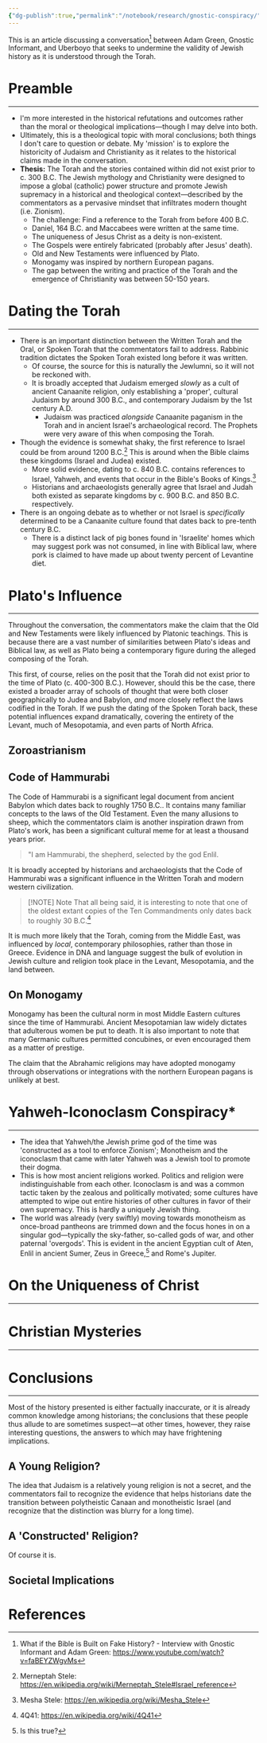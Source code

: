 ```yaml
---
{"dg-publish":true,"permalink":"/notebook/research/gnostic-conspiracy/"}
---
```


This is an article discussing a conversation[^1] between Adam Green, Gnostic Informant, and Uberboyo that seeks to undermine the validity of Jewish history as it is understood through the Torah.

# Preamble
---
- I'm more interested in the historical refutations and outcomes rather than the moral or theological implications—though I may delve into both.
- Ultimately, this is a theological topic with moral conclusions; both things I don't care to question or debate. My 'mission' is to explore the historicity of Judaism and Christianity as it relates to the historical claims made in the conversation.
- **Thesis:** The Torah and the stories contained within did not exist prior to c. 300 B.C. The Jewish mythology and Christianity were designed to impose a global (catholic) power structure and promote Jewish supremacy in a historical and theological context—described by the commentators as a pervasive mindset that infiltrates modern thought (i.e. Zionism).
	- The challenge: Find a reference to the Torah from before 400 B.C. 
	- Daniel, 164 B.C. and Maccabees were written at the same time.
	- The uniqueness of Jesus Christ as a deity is non-existent.
	- The Gospels were entirely fabricated (probably after Jesus' death).
	- Old and New Testaments were influenced by Plato.
	- Monogamy was inspired by northern European pagans.
	- The gap between the writing and practice of the Torah and the emergence of Christianity was between 50-150 years.

# Dating the Torah
---
- There is an important distinction between the Written Torah and the Oral, or Spoken Torah that the commentators fail to address. Rabbinic tradition dictates the Spoken Torah existed long before it was written.
	- Of course, the source for this is naturally the Jewlumni, so it will not be reckoned with.
	- It is broadly accepted that Judaism emerged *slowly* as a cult of ancient Canaanite religion, only establishing a 'proper', cultural Judaism by around 300 B.C., and contemporary Judaism by the 1st century A.D.
		- Judaism was practiced *alongside* Canaanite paganism in the Torah and in ancient Israel's archaeological record. The Prophets were very aware of this when composing the Torah.
- Though the evidence is somewhat shaky, the first reference to Israel could be from around 1200 B.C.[^4] This is around when the Bible claims these kingdoms (Israel and Judea) existed.
	- More solid evidence, dating to c. 840 B.C. contains references to Israel, Yahweh, and events that occur in the Bible's Books of Kings.[^5]
	- Historians and archaeologists generally agree that Israel and Judah both existed as separate kingdoms by c. 900 B.C. and 850 B.C. respectively.
- There is an ongoing debate as to whether or not Israel is *specifically* determined to be a Canaanite culture found that dates back to pre-tenth century B.C.
	- There is a distinct lack of pig bones found in 'Israelite' homes which may suggest pork was not consumed, in line with Biblical law, where pork is claimed to have made up about twenty percent of Levantine diet.
# Plato's Influence
---
Throughout the conversation, the commentators make the claim that the Old and New Testaments were likely influenced by Platonic teachings. This is because there are a vast number of similarities between Plato's ideas and Biblical law, as well as Plato being a contemporary figure during the alleged composing of the Torah.

This first, of course, relies on the posit that the Torah did not exist prior to the time of Plato (c. 400-300 B.C.). However, should this be the case, there existed a broader array of schools of thought that were both closer geographically to Judea and Babylon, *and* more closely reflect the laws codified in the Torah. If we push the dating of the Spoken Torah back, these potential influences expand dramatically, covering the entirety of the Levant, much of Mesopotamia, and even parts of North Africa.
## Zoroastrianism

## Code of Hammurabi
The Code of Hammurabi is a significant legal document from ancient Babylon which dates back to roughly 1750 B.C.. It contains many familiar concepts to the laws of the Old Testament. Even the many allusions to sheep, which the commentators claim is another inspiration drawn from Plato's work, has been a significant cultural meme for at least a thousand years prior.
> "I am Hammurabi, the shepherd, selected by the god Enlil.

It is broadly accepted by historians and archaeologists that the Code of Hammurabi was a significant influence in the Written Torah and modern western civilization.

> [!NOTE] Note
> That all being said, it is interesting to note that one of the oldest extant copies of the Ten Commandments only dates back to roughly 30 B.C.[^2]

It is much more likely that the Torah, coming from the Middle East, was influenced by *local*, contemporary philosophies, rather than those in Greece. Evidence in DNA and language suggest the bulk of evolution in Jewish culture and religion took place in the Levant, Mesopotamia, and the land between.

## On Monogamy
Monogamy has been the cultural norm in most Middle Eastern cultures since the time of Hammurabi. Ancient Mesopotamian law widely dictates that adulterous women be put to death. It is also important to note that many Germanic cultures permitted concubines, or even encouraged them as a matter of prestige. 

The claim that the Abrahamic religions may have adopted monogamy through observations or integrations with the northern European pagans is unlikely at best.
# Yahweh-Iconoclasm Conspiracy*
---
- The idea that Yahweh/the Jewish prime god of the time was 'constructed as a tool to enforce Zionism'; Monotheism and the iconoclasm that came with later Yahweh was a Jewish tool to promote their dogma.
- This is how most ancient religions worked. Politics and religion were indistinguishable from each other. Iconoclasm is and was a common tactic taken by the zealous and politically motivated; some cultures have attempted to wipe out entire histories of other cultures in favor of their own supremacy. This is hardly a uniquely Jewish thing.
- The world was already (very swiftly) moving towards monotheism as once-broad pantheons are trimmed down and the focus hones in on a singular god—typically the sky-father, so-called gods of war, and other paternal 'overgods'. This is evident in the ancient Egyptian cult of Aten, Enlil in ancient Sumer, Zeus in Greece,[^3] and Rome's Jupiter.
# On the Uniqueness of Christ
---
# Christian Mysteries
---
# Conclusions
---
Most of the history presented is either factually inaccurate, or it is already common knowledge among historians; the conclusions that these people thus allude to are sometimes suspect—at other times, however, they raise interesting questions, the answers to which may have frightening implications.
## A Young Religion?
The idea that Judaism is a relatively young religion is not a secret, and the commentators fail to recognize the evidence that helps historians date the transition between polytheistic Canaan and monotheistic Israel (and recognize that the distinction was blurry for a long time).
## A 'Constructed' Religion?
Of course it is.
## Societal Implications
# References
[^1]: What if the Bible is Built on Fake History? - Interview with Gnostic Informant and Adam Green: https://www.youtube.com/watch?v=faBEYZWgvMs
[^2]: 4Q41: https://en.wikipedia.org/wiki/4Q41
[^3]: Is this true?
[^4]: Merneptah Stele: https://en.wikipedia.org/wiki/Merneptah_Stele#Israel_reference
[^5]: Mesha Stele: https://en.wikipedia.org/wiki/Mesha_Stele